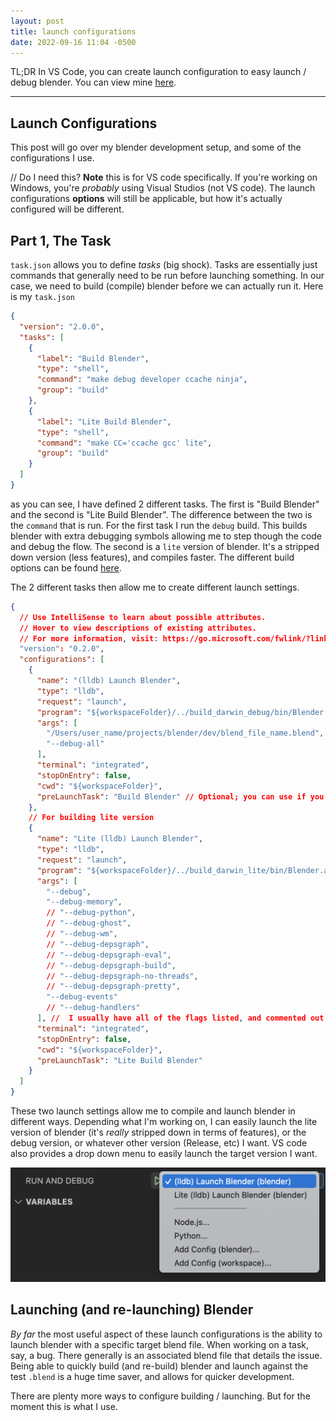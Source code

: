 ```yaml
---
layout: post
title: launch configurations
date: 2022-09-16 11:04 -0500
---
```


TL;DR In VS Code, you can create launch configuration to easy launch / debug blender. You can view mine [here](https://gist.github.com/rupsis/55f7b182349924de4eb95e68735fca95).

---

## Launch Configurations

This post will go over my blender development setup, and some of the configurations I use.

// Do I need this?
**Note** this is for VS code specifically. If you're working on Windows, you're _probably_ using Visual Studios (not VS code). The launch configurations **options** will still be applicable, but how it's actually configured will be different.

## Part 1, The Task

`task.json` allows you to define _tasks_ (big shock). Tasks are essentially just commands that generally need to be run before launching something. In our case, we need to build (compile) blender before we can actually run it. Here is my `task.json`

```json
{
  "version": "2.0.0",
  "tasks": [
    {
      "label": "Build Blender",
      "type": "shell",
      "command": "make debug developer ccache ninja",
      "group": "build"
    },
    {
      "label": "Lite Build Blender",
      "type": "shell",
      "command": "make CC='ccache gcc' lite",
      "group": "build"
    }
  ]
}
```

as you can see, I have defined 2 different tasks. The first is "Build Blender" and the second is "Lite Build Blender". The difference between the two is the `command` that is run. For the first task I run the `debug` build. This builds blender with extra debugging symbols allowing me to step though the code and debug the flow. The second is a `lite` version of blender. It's a stripped down version (less features), and compiles faster. The different build options can be found [here](https://wiki.blender.org/wiki/Building_Blender/Options).

The 2 different tasks then allow me to create different launch settings.

```json
{
  // Use IntelliSense to learn about possible attributes.
  // Hover to view descriptions of existing attributes.
  // For more information, visit: https://go.microsoft.com/fwlink/?linkid=830387
  "version": "0.2.0",
  "configurations": [
    {
      "name": "(lldb) Launch Blender",
      "type": "lldb",
      "request": "launch",
      "program": "${workspaceFolder}/../build_darwin_debug/bin/Blender.app/Contents/MacOS/Blender",
      "args": [
        "/Users/user_name/projects/blender/dev/blend_file_name.blend",
        "--debug-all"
      ],
      "terminal": "integrated",
      "stopOnEntry": false,
      "cwd": "${workspaceFolder}",
      "preLaunchTask": "Build Blender" // Optional; you can use if you want it to build before launching
    },
    // For building lite version
    {
      "name": "Lite (lldb) Launch Blender",
      "type": "lldb",
      "request": "launch",
      "program": "${workspaceFolder}/../build_darwin_lite/bin/Blender.app/Contents/MacOS/Blender",
      "args": [
        "--debug",
        "--debug-memory",
        // "--debug-python",
        // "--debug-ghost",
        // "--debug-wm",
        // "--debug-depsgraph",
        // "--debug-depsgraph-eval",
        // "--debug-depsgraph-build",
        // "--debug-depsgraph-no-threads",
        // "--debug-depsgraph-pretty",
        "--debug-events"
        // "--debug-handlers"
      ], //  I usually have all of the flags listed, and commented out. That way I can toggle them on as needed.
      "terminal": "integrated",
      "stopOnEntry": false,
      "cwd": "${workspaceFolder}",
      "preLaunchTask": "Lite Build Blender"
    }
  ]
}
```

These two launch settings allow me to compile and launch blender in different ways. Depending what I'm working on, I can easily launch the lite version of blender (it's _really_ stripped down in terms of features), or the debug version, or whatever other version (Release, etc) I want. VS code also provides a drop down menu to easily launch the target version I want.

![](../assets/images/launch-configurations/Launch_Debug.png)

## Launching (and re-launching) Blender

_By far_ the most useful aspect of these launch configurations is the ability to launch blender with a specific target blend file. When working on a task, say, a bug. There generally is an associated blend file that details the issue. Being able to quickly build (and re-build) blender and launch against the test `.blend` is a huge time saver, and allows for quicker development.

There are plenty more ways to configure building / launching. But for the moment this is what I use.
